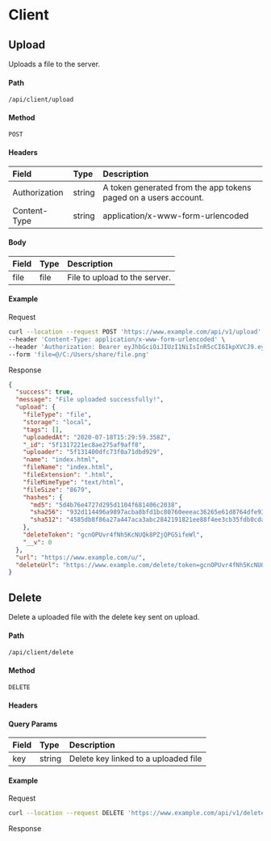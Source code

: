 # Client

## Upload

Uploads a file to the server.

#### Path

`/api/client/upload`

#### Method

`POST`

#### Headers

| Field         | Type   | Description                                                     |
| :------------ | :----- | :-------------------------------------------------------------- |
| Authorization | string | A token generated from the app tokens paged on a users account. |
| Content-Type  | string | application/x-www-form-urlencoded                               |

#### Body

| Field | Type | Description                   |
| :---- | :--- | :---------------------------- |
| file  | file | File to upload to the server. |

#### Example

Request

```sh
curl --location --request POST 'https://www.example.com/api/v1/upload' \
--header 'Content-Type: application/x-www-form-urlencoded' \
--header 'Authorization: Bearer eyJhbGciOiJIUzI1NiIsInR5cCI6IkpXVCJ9.eyJpYXQiOjE1ODE3ODgyNTUsImV4cCI6NDczNTM4ODI1NSwiaXNzIjoiU2hhcmUiLCJzdWIiOiI1ZTQwYjZiMmQyMjZlNTQxMmEyN2ZjYWYifQ.mvOQCoLIKhK-D2X4gedBnNGHJa5G8F9WjY4VTAEr4CI' \
--form 'file=@/C:/Users/share/file.png'
```

Response

```json
{
  "success": true,
  "message": "File uploaded successfully!",
  "upload": {
    "fileType": "file",
    "storage": "local",
    "tags": [],
    "uploadedAt": "2020-07-18T15:29:59.358Z",
    "_id": "5f1317221ec8ae275af9aff8",
    "uploader": "5f131400dfc73f0a71dbd929",
    "name": "index.html",
    "fileName": "index.html",
    "fileExtension": ".html",
    "fileMimeType": "text/html",
    "fileSize": "8679",
    "hashes": {
      "md5": "5d4b76e4727d295d1104f681406c2038",
      "sha256": "932d114496a9897acba8bfd1bc80760eeeac36265e61d8764dfe934ce5077d53",
      "sha512": "4585db8f86a27a447aca3abc2842191821ee88f4ee3cb35fdb0cdac4fc035f0097aca150704fa1d6f703f216fe0277708dce2585dddab9e47f6d9c04c75d159e"
    },
    "deleteToken": "gcnOPUvr4fNh5KcNUQk8PZjQPG5ifeWl",
    "__v": 0
  },
  "url": "https://www.example.com/u/",
  "deleteUrl": "https://www.example.com/delete/token=gcnOPUvr4fNh5KcNUQk8PZjQPG5ifeWl"
}
```

## Delete

Delete a uploaded file with the delete key sent on upload.

#### Path

`/api/client/delete`

#### Method

`DELETE`

#### Headers

#### Query Params

| Field | Type   | Description                          |
| :---- | :----- | :----------------------------------- |
| key   | string | Delete key linked to a uploaded file |

#### Example

Request

```sh
curl --location --request DELETE 'https://www.example.com/api/v1/delete?key='
```

Response

```json
```
